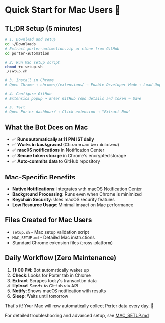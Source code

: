 # Quick Start for Mac Users 🍎

## TL;DR Setup (5 minutes)

```bash
# 1. Download and setup
cd ~/Downloads
# Extract porter-automation.zip or clone from GitHub
cd porter-automation

# 2. Run Mac setup script
chmod +x setup.sh
./setup.sh

# 3. Install in Chrome
# Open Chrome → chrome://extensions/ → Enable Developer Mode → Load Unpacked → Select 'extension' folder

# 4. Configure GitHub
# Extension popup → Enter GitHub repo details and token → Save

# 5. Test
# Open Porter dashboard → Click extension → "Extract Now"
```

## What the Bot Does on Mac

- ✅ **Runs automatically at 11 PM IST daily**
- ✅ **Works in background** (Chrome can be minimized)
- ✅ **macOS notifications** in Notification Center
- ✅ **Secure token storage** in Chrome's encrypted storage
- ✅ **Auto-commits data** to GitHub repository

## Mac-Specific Benefits

- **Native Notifications**: Integrates with macOS Notification Center
- **Background Processing**: Runs even when Chrome is minimized
- **Keychain Security**: Uses macOS security features
- **Low Resource Usage**: Minimal impact on Mac performance

## Files Created for Mac Users

- `setup.sh` - Mac setup validation script
- `MAC_SETUP.md` - Detailed Mac instructions
- Standard Chrome extension files (cross-platform)

## Daily Workflow (Zero Maintenance)

1. **11:00 PM**: Bot automatically wakes up
2. **Check**: Looks for Porter tab in Chrome
3. **Extract**: Scrapes today's transaction data
4. **Upload**: Sends to GitHub via API
5. **Notify**: Shows macOS notification with results
6. **Sleep**: Waits until tomorrow

That's it! Your Mac will now automatically collect Porter data every day. 🚀

For detailed troubleshooting and advanced setup, see [MAC_SETUP.md](MAC_SETUP.md)
